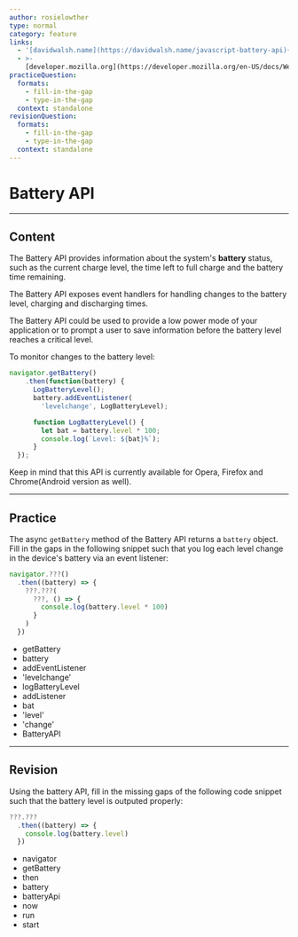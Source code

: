 ```yaml
---
author: rosielowther
type: normal
category: feature
links:
  - '[davidwalsh.name](https://davidwalsh.name/javascript-battery-api){website}'
  - >-
    [developer.mozilla.org](https://developer.mozilla.org/en-US/docs/Web/API/Battery_Status_API){website}
practiceQuestion:
  formats:
    - fill-in-the-gap
    - type-in-the-gap
  context: standalone
revisionQuestion:
  formats:
    - fill-in-the-gap
    - type-in-the-gap
  context: standalone
---
```


# Battery API


---

## Content

The Battery API provides information about the system's **battery** status, such as the current charge level, the time left to full charge and the battery time remaining.

The Battery API exposes event handlers for handling changes to the battery level, charging and discharging times.

The Battery API could be used to provide a low power mode of your application or to prompt a user to save information before the battery level reaches a critical level.

To monitor changes to the battery level:

```javascript
navigator.getBattery()
    .then(function(battery) {
      LogBatteryLevel();
      battery.addEventListener(
        'levelchange', LogBatteryLevel);

      function LogBatteryLevel() {
        let bat = battery.level * 100;
        console.log(`Level: ${bat}%`);
      }
  });
```

Keep in mind that this API is currently available for Opera, Firefox and Chrome(Android version as well).


---

## Practice

The async `getBattery` method of the Battery API returns a `battery` object. Fill in the gaps in the following snippet such that you log each level change in the device's battery via an event listener:

```javascript
navigator.???()
  .then((battery) => {
    ???.???(
      ???, () => {
        console.log(battery.level * 100)
      }
    )
  })
```

- getBattery
- battery
- addEventListener
- 'levelchange'
- logBatteryLevel
- addListener
- bat
- 'level'
- 'change'
- BatteryAPI


---

## Revision

Using the battery API, fill in the missing gaps of the following code snippet such that the battery level is outputed properly:

```javascript
???.???
  .then((battery) => {
    console.log(battery.level)
  })
```

- navigator
- getBattery
- then
- battery
- batteryApi
- now
- run
- start
 
